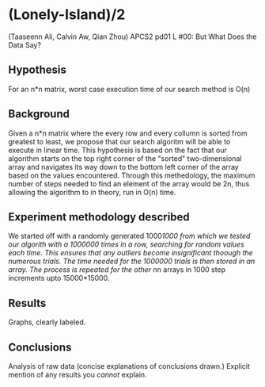 # (Lonely-Island)/2
(Taaseenn Ali, Calvin Aw, Qian Zhou)
APCS2 pd01
L #00: But What Does the Data Say?

## Hypothesis
For an n*n matrix, worst case execution time of our search method is O(n)
## Background
Given a n*n matrix where the every row and every collumn is sorted from greatest
to least, we propose that our search algoritm will be able to execute in linear
time. This hypothesis is based on the fact that our algorithm starts on the top
right corner of the "sorted" two-dimensional array and navigates its way down to
the bottom left corner of the array based on the values encountered. Through
this methedology, the maximum number of steps needed to find an element of the
array would be 2n, thus allowing the algorithm to in theory, run in O(n) time.

## Experiment methodology described
We started off with a randomly generated 1000*1000 from which we tested our
algorith with a 1000000 times in a row, searching for random values each time.
This ensures that any outliers become insignificant thoough the numerous trials.
The time needed for the 1000000 trials is then stored in an array.
The process is repeated for the other n*n arrays in 1000 step increments upto
15000*15000.

## Results
Graphs, clearly labeled.
## Conclusions
Analysis of raw data (concise explanations of conclusions drawn.)
Explicit mention of any results you *cannot* explain.
